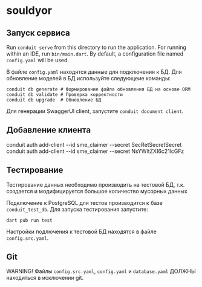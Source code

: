 # souldyor

## Запуск сервиса

Run `conduit serve` from this directory to run the application. For running within an IDE, run `bin/main.dart`. By default, a configuration file named `config.yaml` will be used.

В файле `config.yaml` находятся данные для подключения к БД. Для обновление моделей в БД используйте следующеие команды:

```
conduit db generate # Формирование файла обновления БД на основе ORM
conduit db validate # Проверка корректности
conduit db upgrade  # Обновление БД
```

Для генерации SwaggerUI client, запустите `conduit document client`.

## Добавление клиента

conduit auth add-client --id sme_claimer --secret SecRetSecretSecret
conduit auth add-client --id sme_claimer --secret NsYWltZXI6c21lcGFz

## Тестирование

Тестирование данных необходимо производить на тестовой БД, т.к. создается и модифицируется большое количество мусорных данных

Подключение к PostgreSQL для тестов производится к базе `conduit_test_db`. 
Для запуска тестирования запустите:

```
dart pub run test
```

Настройки подлючения к тестовой БД находятся в файле `config.src.yaml`.

## Git

WARNING! Файлы `config.src.yaml`, `config.yaml` и `database.yaml` ДОЛЖНЫ находиться в исключении git.